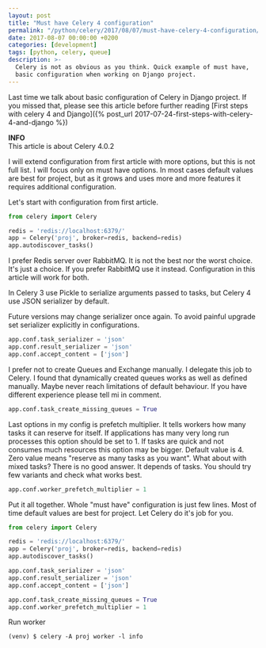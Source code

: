 ```yaml
---
layout: post
title: "Must have Celery 4 configuration"
permalink: "/python/celery/2017/08/07/must-have-celery-4-configuration/"
date: 2017-08-07 00:00:00 +0200
categories: [development]
tags: [python, celery, queue]
description: >-
  Celery is not as obvious as you think. Quick example of must have,
  basic configuration when working on Django project.
---
```


Last time we talk about basic configuration of Celery in Django project.
If you missed that, please see this article before further reading
[First steps with celery 4 and Django]({% post_url 2017-07-24-first-steps-with-celery-4-and-django %})

<div class="alert alert-info">
    <i class="fas fa-info-circle"></i> <strong>INFO</strong><br> This article is about Celery 4.0.2
</div>

I will extend configuration from first article with more options, but this is not full list.
I will focus only on must have options. In most cases default values are best for project,
but as it grows and uses more and more features it requires additional configuration.

Let's start with configuration from first article.

```python
from celery import Celery

redis = 'redis://localhost:6379/'
app = Celery('proj', broker=redis, backend=redis)
app.autodiscover_tasks()
```

I prefer Redis server over RabbitMQ. It is not the best nor the worst choice. It's just a choice.
If you prefer RabbitMQ use it instead. Configuration in this article will work for both.

In Celery 3 use Pickle to serialize arguments passed to tasks,
but Celery 4 use JSON serializer by default.

Future versions may change serializer once again. To avoid painful upgrade set serializer
explicitly in configurations.

```python
app.conf.task_serializer = 'json'
app.conf.result_serializer = 'json'
app.conf.accept_content = ['json']
```

I prefer not to create Queues and Exchange manually. I delegate this job to Celery.
I found that dynamically created queues works as well as defined manually.
Maybe never reach limitations of default behaviour. If you have different experience please
tell mi in comment.

```python
app.conf.task_create_missing_queues = True
```

Last options in my config is prefetch multiplier. It tells workers how many tasks it can reserve
for itself. If applications has many very long run processes this option should be set to 1.
If tasks are quick and not consumes much resources this option may be bigger. Default value
is 4. Zero value means "reserve as many tasks as you want". What about with mixed tasks?
There is no good answer. It depends of tasks. You should try few variants and check what
works best.

```python
app.conf.worker_prefetch_multiplier = 1
```

Put it all together. Whole "must have" configuration is just few lines. Most of time
default values are best for project. Let Celery do it's job for you.

```python
from celery import Celery

redis = 'redis://localhost:6379/'
app = Celery('proj', broker=redis, backend=redis)
app.autodiscover_tasks()

app.conf.task_serializer = 'json'
app.conf.result_serializer = 'json'
app.conf.accept_content = ['json']

app.conf.task_create_missing_queues = True
app.conf.worker_prefetch_multiplier = 1
```

Run worker

```console
(venv) $ celery -A proj worker -l info
```
